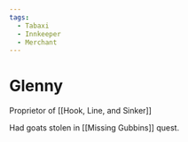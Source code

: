 ```yaml
---
tags:
  - Tabaxi
  - Innkeeper
  - Merchant
---
```

# Glenny 

Proprietor of [[Hook, Line, and Sinker]]

Had goats stolen in [[Missing Gubbins]] quest.